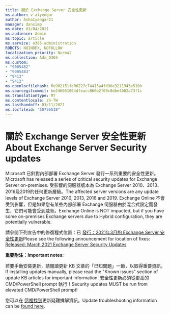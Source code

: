 ```yaml
---
title: 關於 Exchange Server 安全性更新
ms.author: v-aiyengar
author: AshaIyengar21
manager: dansimp
ms.date: 03/04/2021
ms.audience: Admin
ms.topic: article
ms.service: o365-administration
ROBOTS: NOINDEX, NOFOLLOW
localization_priority: Normal
ms.collection: Adm_O365
ms.custom:
- "9005482"
- "9005483"
- "9413"
- "9412"
ms.openlocfilehash: 6e902151fe06227c74413a4fd98e3211343e510b
ms.sourcegitcommit: be246651064dfeacc866b2f69c0dbe4002a73f1c
ms.translationtype: MT
ms.contentlocale: zh-TW
ms.lasthandoff: 03/11/2021
ms.locfileid: "50726518"
---
```

# <a name="about-exchange-server-security-updates"></a><span data-ttu-id="bf6c0-102">關於 Exchange Server 安全性更新</span><span class="sxs-lookup"><span data-stu-id="bf6c0-102">About Exchange Server Security updates</span></span>

<span data-ttu-id="bf6c0-103">Microsoft 已針對內部部署 Exchange Server 發行一系列重要的安全性更新。</span><span class="sxs-lookup"><span data-stu-id="bf6c0-103">Microsoft has released a series of critical security updates for Exchange Server on-premises.</span></span> <span data-ttu-id="bf6c0-104">受影響的伺服器版本為 Exchange Server 2010、2013、2016及2019的任何更新層級。</span><span class="sxs-lookup"><span data-stu-id="bf6c0-104">The affected server versions are any update levels of Exchange Server 2010, 2013, 2016 and 2019.</span></span> <span data-ttu-id="bf6c0-105">Exchange Online 不會受到影響，但是如果您有某些內部部署 Exchange 伺服器由於混合式設定而發生，它們可能會受到威脅。</span><span class="sxs-lookup"><span data-stu-id="bf6c0-105">Exchange Online is NOT impacted, but if you have some on-premises Exchange servers due to Hybrid configuration, they are potentially vulnerable.</span></span>

<span data-ttu-id="bf6c0-106">請參閱下列宣告中的修復程式位置：已 [發行：2021年3月的 Exchange Server 安全性更新](https://techcommunity.microsoft.com/t5/exchange-team-blog/released-march-2021-exchange-server-security-updates/ba-p/2175901)</span><span class="sxs-lookup"><span data-stu-id="bf6c0-106">Please see the following announcement for location of fixes: [Released: March 2021 Exchange Server Security Updates](https://techcommunity.microsoft.com/t5/exchange-team-blog/released-march-2021-exchange-server-security-updates/ba-p/2175901)</span></span>

<span data-ttu-id="bf6c0-107">**重要附注：**</span><span class="sxs-lookup"><span data-stu-id="bf6c0-107">**Important notes:**</span></span>

<span data-ttu-id="bf6c0-108">若要手動安裝更新，請閱讀更新 KB 文章的「已知問題」一節，以取得重要資訊。</span><span class="sxs-lookup"><span data-stu-id="bf6c0-108">If installing updates manually, please read the "Known issues" section of update KB articles for important information.</span></span> <span data-ttu-id="bf6c0-109">安全性更新必須從更高的 CMD/PowerShell prompt 執行！</span><span class="sxs-lookup"><span data-stu-id="bf6c0-109">Security updates MUST be run from elevated CMD/PowerShell prompt!</span></span>

<span data-ttu-id="bf6c0-110">您可以在 [這裡找到](https://aka.ms/exupdatefaq)更新疑難排解資訊。</span><span class="sxs-lookup"><span data-stu-id="bf6c0-110">Update troubleshooting information can be [found here](https://aka.ms/exupdatefaq).</span></span>
